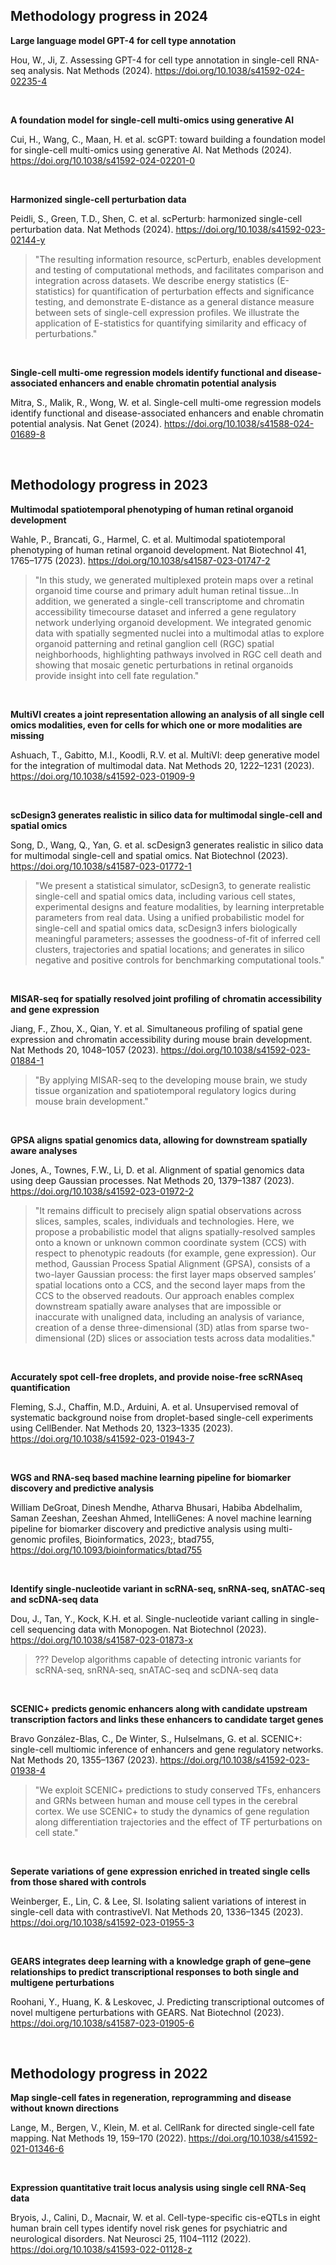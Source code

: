 ## Methodology progress in 2024

**Large language model GPT-4 for cell type annotation**

Hou, W., Ji, Z. Assessing GPT-4 for cell type annotation in single-cell RNA-seq analysis. Nat Methods (2024). https://doi.org/10.1038/s41592-024-02235-4

<br>

**A foundation model for single-cell multi-omics using generative AI**

Cui, H., Wang, C., Maan, H. et al. scGPT: toward building a foundation model for single-cell multi-omics using generative AI. Nat Methods (2024). https://doi.org/10.1038/s41592-024-02201-0 

<br>

**Harmonized single-cell perturbation data**

Peidli, S., Green, T.D., Shen, C. et al. scPerturb: harmonized single-cell perturbation data. Nat Methods (2024). https://doi.org/10.1038/s41592-023-02144-y

> "The resulting information resource, scPerturb, enables development and testing of computational methods, and facilitates comparison and integration across datasets. We describe energy statistics (E-statistics) for quantification of perturbation effects and significance testing, and demonstrate E-distance as a general distance measure between sets of single-cell expression profiles. We illustrate the application of E-statistics for quantifying similarity and efficacy of perturbations."

<br>

**Single-cell multi-ome regression models identify functional and disease-associated enhancers and enable chromatin potential analysis**

Mitra, S., Malik, R., Wong, W. et al. Single-cell multi-ome regression models identify functional and disease-associated enhancers and enable chromatin potential analysis. Nat Genet (2024). https://doi.org/10.1038/s41588-024-01689-8

<br>


## Methodology progress in 2023

**Multimodal spatiotemporal phenotyping of human retinal organoid development**

Wahle, P., Brancati, G., Harmel, C. et al. Multimodal spatiotemporal phenotyping of human retinal organoid development. Nat Biotechnol 41, 1765–1775 (2023). https://doi.org/10.1038/s41587-023-01747-2

> "In this study, we generated multiplexed protein maps over a retinal organoid time course and primary adult human retinal tissue...In addition, we generated a single-cell transcriptome and chromatin accessibility timecourse dataset and inferred a gene regulatory network underlying organoid development. We integrated genomic data with spatially segmented nuclei into a multimodal atlas to explore organoid patterning and retinal ganglion cell (RGC) spatial neighborhoods, highlighting pathways involved in RGC cell death and showing that mosaic genetic perturbations in retinal organoids provide insight into cell fate regulation."

<br>

**MultiVI creates a joint representation allowing an analysis of all single cell omics modalities, even for cells for which one or more modalities are missing**

Ashuach, T., Gabitto, M.I., Koodli, R.V. et al. MultiVI: deep generative model for the integration of multimodal data. Nat Methods 20, 1222–1231 (2023). https://doi.org/10.1038/s41592-023-01909-9

<br>

**scDesign3 generates realistic in silico data for multimodal single-cell and spatial omics**

Song, D., Wang, Q., Yan, G. et al. scDesign3 generates realistic in silico data for multimodal single-cell and spatial omics. Nat Biotechnol (2023). https://doi.org/10.1038/s41587-023-01772-1

> "We present a statistical simulator, scDesign3, to generate realistic single-cell and spatial omics data, including various cell states, experimental designs and feature modalities, by learning interpretable parameters from real data. Using a unified probabilistic model for single-cell and spatial omics data, scDesign3 infers biologically meaningful parameters; assesses the goodness-of-fit of inferred cell clusters, trajectories and spatial locations; and generates in silico negative and positive controls for benchmarking computational tools."

<br>

**MISAR-seq for spatially resolved joint profiling of chromatin accessibility and gene expression**

Jiang, F., Zhou, X., Qian, Y. et al. Simultaneous profiling of spatial gene expression and chromatin accessibility during mouse brain development. Nat Methods 20, 1048–1057 (2023). https://doi.org/10.1038/s41592-023-01884-1

> "By applying MISAR-seq to the developing mouse brain, we study tissue organization and spatiotemporal regulatory logics during mouse brain development."

<br>

**GPSA aligns spatial genomics data, allowing for downstream spatially aware analyses**

Jones, A., Townes, F.W., Li, D. et al. Alignment of spatial genomics data using deep Gaussian processes. Nat Methods 20, 1379–1387 (2023). https://doi.org/10.1038/s41592-023-01972-2

> "It remains difficult to precisely align spatial observations across slices, samples, scales, individuals and technologies. Here, we propose a probabilistic model that aligns spatially-resolved samples onto a known or unknown common coordinate system (CCS) with respect to phenotypic readouts (for example, gene expression). Our method, Gaussian Process Spatial Alignment (GPSA), consists of a two-layer Gaussian process: the first layer maps observed samples’ spatial locations onto a CCS, and the second layer maps from the CCS to the observed readouts. Our approach enables complex downstream spatially aware analyses that are impossible or inaccurate with unaligned data, including an analysis of variance, creation of a dense three-dimensional (3D) atlas from sparse two-dimensional (2D) slices or association tests across data modalities."

<br>

**Accurately spot cell-free droplets, and provide noise-free scRNAseq quantification**

Fleming, S.J., Chaffin, M.D., Arduini, A. et al. Unsupervised removal of systematic background noise from droplet-based single-cell experiments using CellBender. Nat Methods 20, 1323–1335 (2023). https://doi.org/10.1038/s41592-023-01943-7

<br>

**WGS and RNA-seq based machine learning pipeline for biomarker discovery and predictive analysis**

William DeGroat, Dinesh Mendhe, Atharva Bhusari, Habiba Abdelhalim, Saman Zeeshan, Zeeshan Ahmed, IntelliGenes: A novel machine learning pipeline for biomarker discovery and predictive analysis using multi-genomic profiles, Bioinformatics, 2023;, btad755, https://doi.org/10.1093/bioinformatics/btad755

<br>

**Identify single-nucleotide variant in scRNA-seq, snRNA-seq, snATAC-seq and scDNA-seq data**

Dou, J., Tan, Y., Kock, K.H. et al. Single-nucleotide variant calling in single-cell sequencing data with Monopogen. Nat Biotechnol (2023). https://doi.org/10.1038/s41587-023-01873-x

> ??? Develop algorithms capable of detecting intronic variants for scRNA-seq, snRNA-seq, snATAC-seq and scDNA-seq data

<br>

**SCENIC+ predicts genomic enhancers along with candidate upstream transcription factors and links these enhancers to candidate target genes**

Bravo González-Blas, C., De Winter, S., Hulselmans, G. et al. SCENIC+: single-cell multiomic inference of enhancers and gene regulatory networks. Nat Methods 20, 1355–1367 (2023). https://doi.org/10.1038/s41592-023-01938-4

> "We exploit SCENIC+ predictions to study conserved TFs, enhancers and GRNs between human and mouse cell types in the cerebral cortex. We use SCENIC+ to study the dynamics of gene regulation along differentiation trajectories and the effect of TF perturbations on cell state."

<br>
 
**Seperate variations of gene expression enriched in treated single cells from those shared with controls**

Weinberger, E., Lin, C. & Lee, SI. Isolating salient variations of interest in single-cell data with contrastiveVI. Nat Methods 20, 1336–1345 (2023). https://doi.org/10.1038/s41592-023-01955-3

<br>

**GEARS integrates deep learning with a knowledge graph of gene–gene relationships to predict transcriptional responses to both single and multigene perturbations**

Roohani, Y., Huang, K. & Leskovec, J. Predicting transcriptional outcomes of novel multigene perturbations with GEARS. Nat Biotechnol (2023). https://doi.org/10.1038/s41587-023-01905-6

<br>


## Methodology progress in 2022

**Map single-cell fates in regeneration, reprogramming and disease without known directions**

Lange, M., Bergen, V., Klein, M. et al. CellRank for directed single-cell fate mapping. Nat Methods 19, 159–170 (2022). https://doi.org/10.1038/s41592-021-01346-6

<br>

**Expression quantitative trait locus analysis using single cell RNA-Seq data**

Bryois, J., Calini, D., Macnair, W. et al. Cell-type-specific cis-eQTLs in eight human brain cell types identify novel risk genes for psychiatric and neurological disorders. Nat Neurosci 25, 1104–1112 (2022). https://doi.org/10.1038/s41593-022-01128-z

<br>


